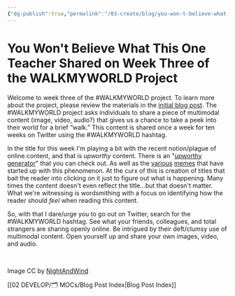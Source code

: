 ```yaml
---
{"dg-publish":true,"permalink":"/03-create/blog/you-won-t-believe-what-this-one-teacher-shared-on-week-three-of-the-walkmyworld-project/","title":"You Won't Believe What This One Teacher Shared on Week Three of the WALKMYWORLD Project","tags":["walkmyworld"]}
---
```


# You Won't Believe What This One Teacher Shared on Week Three of the WALKMYWORLD Project

Welcome to week three of the #WALKMYWORLD project. To learn more about the project, please review the materials in the [initial blog post](http://wiobyrne.com/walkmyworld/). The #WALKMYWORLD project asks individuals to share a piece of multimodal content (image, video, audio?) that gives us a chance to take a peek into their world for a brief “walk.” This content is shared once a week for ten weeks on Twitter using the #WALKMYWORLD hashtag.

In the title for this week I'm playing a bit with the recent notion/plague of online content, and that is _upworthy_ content. There is an "[upworthy generator](http://www.upworthygenerator.com/)" that you can check out. As well as the [various](http://www.adweek.com/adfreak/create-your-own-overly-emotional-click-baiting-headline-upworthy-generator-153984) [memes](http://knowyourmeme.com/memes/upworthy-headlines) that have started up with this phenomenon. At the curx of this is creation of titles that bait the reader into clicking on it just to figure out what is happening. Many times the content doesn't even reflect the title...but that doesn't matter. What we're witnessing is wordsmithing with a focus on identifying how the reader should _feel_ when reading this content.

So, with that I dare/urge you to go out on Twitter, search for the #WALKMYWORLD hashtag. See what your friends, colleagues, and total strangers are sharing openly online. Be intrigued by their deft/clumsy use of multimodal content. Open yourself up and share your own images, video, and audio.

 

Image CC by [NightAndWind](http://www.deviantart.com/art/Walking-312551070)

[[02 DEVELOP/🗂️ MOCs/Blog Post Index\|Blog Post Index]]